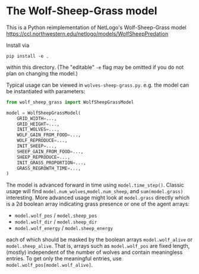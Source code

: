 # The Wolf-Sheep-Grass model

This is a Python reimplementation of NetLogo's Wolf-Sheep-Grass model https://ccl.northwestern.edu/netlogo/models/WolfSheepPredation

Install via 
```commandline
pip install -e .
```
within this directory. (The "editable" `-e` flag may be omitted if you do not plan on changing the model.)

Typical usage can be viewed in `wolves-sheep-grass.py`. e.g. the model can be instantiated with parameters:
```python
from wolf_sheep_grass import WolfSheepGrassModel

model = WolfSheepGrassModel(
    GRID_WIDTH=...,
    GRID_HEIGHT=...,
    INIT_WOLVES=...,
    WOLF_GAIN_FROM_FOOD=...,
    WOLF_REPRODUCE=...,
    INIT_SHEEP=...,
    SHEEP_GAIN_FROM_FOOD=...,
    SHEEP_REPRODUCE=...,
    INIT_GRASS_PROPORTION=...,
    GRASS_REGROWTH_TIME=...,
)
```
The model is advanced forward in time using `model.time_step()`. Classic usage will find `model.num_wolves`,`model.num_sheep`, and `sum(model.grass)` interesting. More advanced usage might look at `model.grass` directly which is a 2d boolean array indicating grass presence or one of the agent arrays: 
* `model.wolf_pos` / `model.sheep_pos`
* `model.wolf_dir` / `model.sheep_dir`
* `model.wolf_energy` / `model.sheep_energy`

each of which should be masked by the boolean arrays `model.wolf_alive` or `model.sheep_alive`.
That is, arrays such as `model.wolf_pos` are fixed length, (mostly) independent of the number of wolves and contain meaningless entries. To get only the meaningful entries, use `model.wolf_pos[model.wolf_alive]`. 
